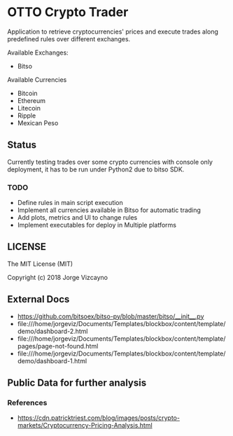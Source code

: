 # OTTO Crypto Trader

Application to retrieve cryptocurrencies' prices and execute trades along predefined rules over different exchanges.

Available Exchanges:

- Bitso

Available Currencies

- Bitcoin
- Ethereum
- Litecoin
- Ripple
- Mexican Peso


## Status

Currently testing trades over some crypto currencies with console only deployment, it has to be run under Python2 due to bitso SDK.


### TODO

- Define rules in main script execution
- Implement all currencies available in Bitso for automatic trading
- Add plots, metrics and UI to change rules
- Implement executables for deploy in Multiple platforms

## LICENSE

The MIT License (MIT)

Copyright (c) 2018 Jorge Vizcayno


## External Docs

- https://github.com/bitsoex/bitso-py/blob/master/bitso/__init__.py
- file:///home/jorgeviz/Documents/Templates/blockbox/content/template/demo/dashboard-2.html
- file:///home/jorgeviz/Documents/Templates/blockbox/content/template/pages/page-not-found.html
- file:///home/jorgeviz/Documents/Templates/blockbox/content/template/demo/dashboard-1.html


## Public Data for further analysis

### References

 - <https://cdn.patricktriest.com/blog/images/posts/crypto-markets/Cryptocurrency-Pricing-Analysis.html>


